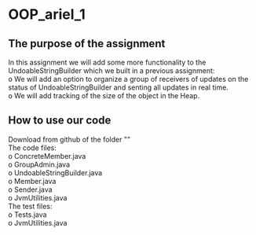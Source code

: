 # OOP_ariel_1
## The purpose of the assignment
In this assignment we will add some more functionality to the UndoableStringBuilder
which we built in a previous assignment:  
o We will add an option to organize a group of receivers of updates on the status of UndoableStringBuilder and senting all updates in real time.  
o We will add tracking of the size of the object in the Heap.  
## How to use our code
Download from github of the folder ""  
The code files:  
    o ConcreteMember.java  
    o GroupAdmin.java  
    o UndoableStringBuilder.java  
    o Member.java  
  o Sender.java  
  o JvmUtilities.java  
The test files:  
  o Tests.java  
  o JvmUtilities.java  
   
